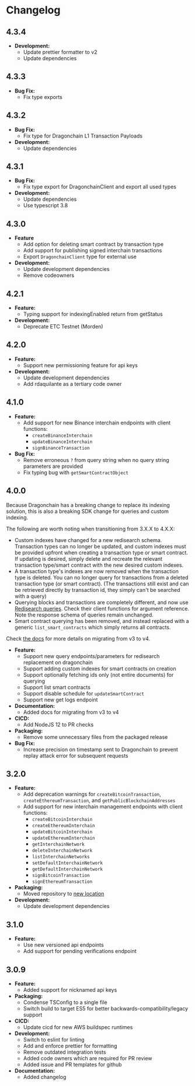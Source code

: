 # Changelog

## 4.3.4

- **Development:**
  - Update prettier formatter to v2
  - Update dependencies

## 4.3.3

- **Bug Fix:**
  - Fix type exports

## 4.3.2

- **Bug Fix:**
  - Fix type for Dragonchain L1 Transaction Payloads
- **Development:**
  - Update dependencies

## 4.3.1

- **Bug Fix:**
  - Fix type export for DragonchainClient and export all used types
- **Development:**
  - Update dependencies
  - Use typescript 3.8

## 4.3.0

- **Feature**
  - Add option for deleting smart contract by transaction type
  - Add support for publishing signed interchain transactions
  - Export `DragonchainClient` type for external use
- **Development:**
  - Update development dependencies
  - Remove codeowners

## 4.2.1

- **Feature:**
  - Typing support for indexingEnabled return from getStatus
- **Development:**
  - Deprecate ETC Testnet (Morden)

## 4.2.0

- **Feature:**
  - Support new permissioning feature for api keys
- **Development:**
  - Update development dependencies
  - Add rdaquilante as a tertiary code owner

## 4.1.0

- **Feature:**
  - Add support for new Binance interchain endpoints with client functions:
    - `createBinanceInterchain`
    - `updateBinanceInterchain`
    - `signBinanceTransaction`
- **Bug Fix:**
  - Remove erroneous `?` from query string when no query string parameters are provided
  - Fix typing bug with `getSmartContractObject`

## 4.0.0

Because Dragonchain has a breaking change to replace its indexing solution, this is also a breaking SDK change for queries and custom indexing.

The following are worth noting when transitioning from 3.X.X to 4.X.X:

- Custom indexes have changed for a new redisearch schema. Transaction types
  can no longer be updated, and custom indexes must be provided upfront when
  creating a transaction type or smart contract. If updating is desired,
  simply delete and recreate the relevant transaction type/smart contract
  with the new desired custom indexes.
- A transaction type's indexes are now removed when the transaction type is
  deleted. You can no longer query for transactions from a deleted transaction
  type (or smart contract). (The transactions still exist and can be retrieved
  directly by transaction id, they simply can't be searched with a query)
- Querying blocks and transactions are completely different, and now use
  [Redisearch queries](https://oss.redislabs.com/redisearch/Query_Syntax.html).
  Check their client functions for argument reference. Note the response schema
  of queries remain unchanged.
- Smart contract querying has been removed, and instead replaced with a generic
  `list_smart_contracts` which simply returns all contracts.

Check [the docs](https://node-sdk-docs.dragonchain.com/latest/) for more details on migrating from v3 to v4.

- **Feature:**
  - Support new query endpoints/parameters for redisearch replacement on dragonchain
  - Support adding custom indexes for smart contracts on creation
  - Support optionally fetching ids only (not entire documents) for querying
  - Support list smart contracts
  - Support disable schedule for `updateSmartContract`
  - Support new get logs endpoint
- **Documentation:**
  - Added docs for migrating from v3 to v4
- **CICD:**
  - Add NodeJS 12 to PR checks
- **Packaging:**
  - Remove some unnecessary files from the packaged release
- **Bug Fix:**
  - Increase precision on timestamp sent to Dragonchain to prevent replay attack error for subsequent requests

## 3.2.0

- **Feature:**
  - Add deprecation warnings for `createBitcoinTransaction`, `createEthereumTransaction`, and `getPublicBlockchainAddresses`
  - Add support for new interchain management endpoints with client functions:
    - `createBitcoinInterchain`
    - `createEthereumInterchain`
    - `updateBitcoinInterchain`
    - `updateEthereumInterchain`
    - `getInterchainNetwork`
    - `deleteInterchainNetwork`
    - `listInterchainNetworks`
    - `setDefaultInterchainNetwork`
    - `getDefaultInterchainNetwork`
    - `signBitcoinTransaction`
    - `signEthereumTransaction`
- **Packaging:**
  - Moved repository to [new location](https://github.com/dragonchain/dragonchain-sdk-javascript)
- **Development:**
  - Update development dependencies

## 3.1.0

- **Feature:**
  - Use new versioned api endpoints
  - Add support for pending verifications endpoint

## 3.0.9

- **Feature:**
  - Added support for nicknamed api keys
- **Packaging:**
  - Condense TSConfig to a single file
  - Switch build to target ES5 for better backwards-compatibility/legacy support
- **CICD:**
  - Update cicd for new AWS buildspec runtimes
- **Development:**
  - Switch to eslint for linting
  - Add and enforce prettier for formatting
  - Remove outdated integration tests
  - Added code owners which are required for PR review
  - Added issue and PR templates for github
- **Documentation:**
  - Added changelog
